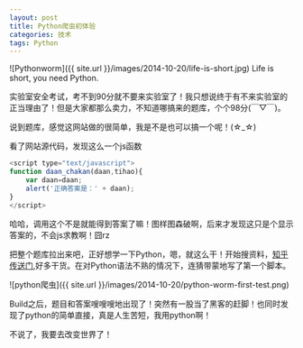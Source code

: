 ```yaml
---
layout: post
title: Python爬虫初体验
categories: 技术
tags: Python
---
```

![Pythonworm]({{ site.url }}/images/2014-10-20/life-is-short.jpg)
Life is short, you need Python.

实验室安全考试，考不到90分就不要来实验室了！我只想说终于有不来实验室的正当理由了！但是大家都那么卖力，不知道哪搞来的题库，个个98分(￣▽￣)。

说到题库，感觉这网站做的很简单，我是不是也可以搞一个呢！(☆_☆)

看了网站源代码，发现这么一个js函数


```javascript
<script type="text/javascript">
function daan_chakan(daan,tihao){
	var daan=daan;
	alert('正确答案是：' + daan);
}
</script>
```

哈哈，调用这个不是就能得到答案了嘛！图样图森破啊，后来才发现这只是个显示答案的，不会js求教啊！囧rz

把整个题库拉出来吧，正好想学一下Python，嗯，就这么干！开始搜资料，[知乎传送门](http://www.zhihu.com/question/20899988),好多干货。在对Python语法不熟的情况下，连猜带蒙地写了第一个脚本。

![python爬虫]({{ site.url }}/images/2014-10-20/python-worm-first-test.png)

Build之后，题目和答案嗖嗖嗖地出现了！突然有一股当了黑客的赶脚！也同时发现了python的简单直接，真是人生苦短，我用python啊！

不说了，我要去改变世界了！